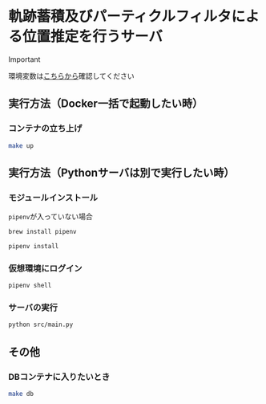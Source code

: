 # 軌跡蓄積及びパーティクルフィルタによる位置推定を行うサーバ


> [!IMPORTANT]
> 環境変数は[こちらから](https://kjlb.esa.io/posts/5238)確認してください

## 実行方法（Docker一括で起動したい時）
### コンテナの立ち上げ
```bash
make up
```

## 実行方法（Pythonサーバは別で実行したい時）

### モジュールインストール
`pipenv`が入っていない場合
```bash
brew install pipenv
```

```bash
pipenv install
```

### 仮想環境にログイン
```bash
pipenv shell
```

### サーバの実行
```bash
python src/main.py
```

## その他
### DBコンテナに入りたいとき
```bash
make db
```
